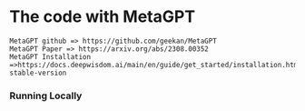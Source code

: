 # The code with MetaGPT
```
MetaGPT github => https://github.com/geekan/MetaGPT
MetaGPT Paper => https://arxiv.org/abs/2308.00352
MetaGPT Installation =>https://docs.deepwisdom.ai/main/en/guide/get_started/installation.html#install-stable-version

```

### Running Locally

